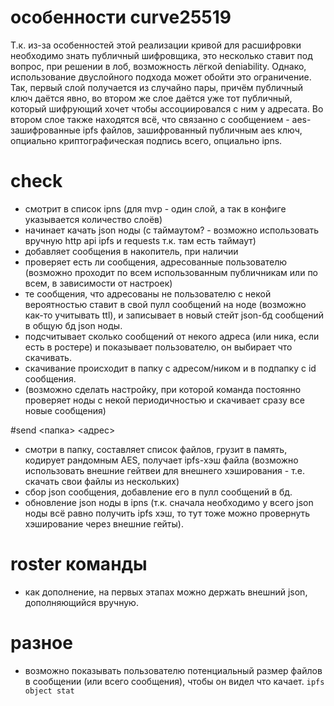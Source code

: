 # особенности curve25519
Т.к. из-за особенностей этой реализации кривой для расшифровки необходимо знать публичный шифровщика, это несколько ставит под вопрос, при решении в лоб, возможность лёгкой deniability. Однако, использование двуслойного подхода может обойти это ограничение. Так, первый слой получается из случайно пары, причём публичный ключ даётся явно, во втором же слое даётся уже тот публичный, который шифрующий хочет чтобы ассоциировался с ним у адресата. Во втором слое также находятся всё, что связанно с сообщением - aes-зашифрованные ipfs файлов, зашифрованный публичным aes ключ, опциально криптографическая подпись всего, опциально ipns. 


# check
* смотрит в список ipns (для mvp - один слой, а так в конфиге указывается количество слоёв)
* начинает качать json ноды (с таймаутом? - возможно использовать вручную http api ipfs и requests т.к. там есть таймаут)
* добавляет сообщения в накопитель, при наличии
* проверяет есть ли сообщения, адресованные пользователю (возможно проходит по всем использованным публичникам или по всем, в зависимости от настроек)
* те сообщения, что адресованы не пользователю с некой вероятностью ставит в свой пулл сообщений на ноде (возможно как-то учитывать ttl), и записывает в новый стейт json-бд сообщений в общую бд json ноды.
* подсчитывает сколько сообщений от некого адреса (или ника, если есть в ростере) и показывает пользователю, он выбирает что скачивать.
* скачивание происходит в папку с адресом/ником и в подпапку с id сообщения.
* (возможно сделать настройку, при которой команда постоянно проверяет ноды с некой периодичностью и скачивает сразу все новые сообщения)

#send <папка> <адрес>

* смотри в папку, составляет список файлов, грузит в память, кодирует рандомным AES, получает ipfs-хэш файла (возможно использовать внешние гейтвеи для внешнего хэширования - т.е. скачать свои файлы из нескольких)
* сбор json сообщения, добавление его в пулл сообщений в бд.
* обновление json ноды в ipns (т.к. сначала необходимо у всего json ноды всё равно получить ipfs хэш, то тут тоже можно провернуть хэширование через внешние гейты).

# roster команды
* как дополнение, на первых этапах можно держать внешний json, дополняющийся вручную.



# разное
* возможно показывать пользователю потенциальный размер файлов в сообщении (или всего сообщения), чтобы он видел что качает. ``` ipfs object stat ```

